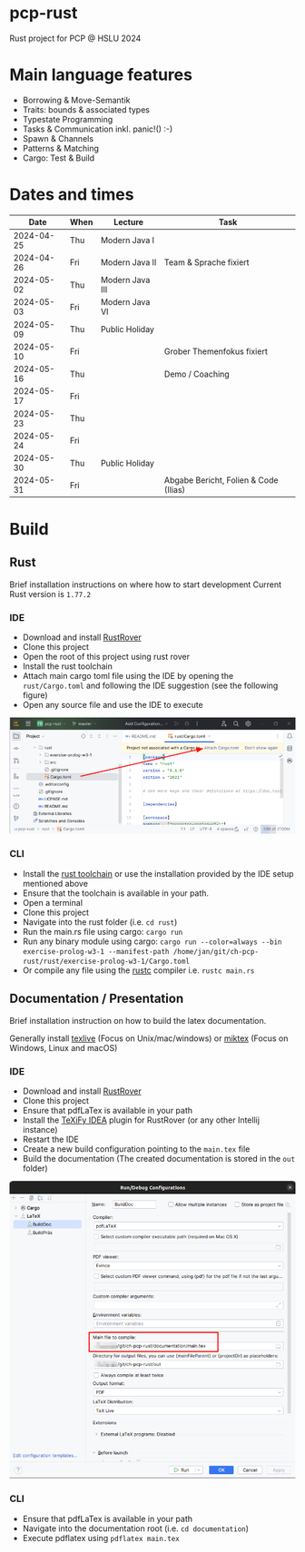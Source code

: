 pcp-rust
========

Rust project for PCP @ HSLU 2024 

# Main language features 

- Borrowing & Move-Semantik
- Traits: bounds & associated types
- Typestate Programming
- Tasks & Communication inkl. panic!() :-)
- Spawn & Channels
- Patterns & Matching
- Cargo: Test & Build

# Dates and times

| Date       | When | Lecture         | Task                                  |
|------------|------|-----------------|---------------------------------------|
| 2024-04-25 | Thu  | Modern Java I   |                                       |
| 2024-04-26 | Fri  | Modern Java II  | Team & Sprache fixiert                |
| 2024-05-02 | Thu  | Modern Java III |                                       |
| 2024-05-03 | Fri  | Modern Java VI  |                                       |
| 2024-05-09 | Thu  | Public Holiday  |                                       |
| 2024-05-10 | Fri  |                 | Grober Themenfokus fixiert            |
| 2024-05-16 | Thu  |                 | Demo / Coaching                       |
| 2024-05-17 | Fri  |                 |                                       |
| 2024-05-23 | Thu  |                 |                                       |
| 2024-05-24 | Fri  |                 |                                       |
| 2024-05-30 | Thu  | Public Holiday  |                                       |
| 2024-05-31 | Fri  |                 | Abgabe Bericht, Folien & Code (Ilias) |

# Build

## Rust

Brief installation instructions on where how to start development
Current Rust version is `1.77.2`

### IDE

- Download and install [RustRover](https://www.jetbrains.com/rust/)
- Clone this project
- Open the root of this project using rust rover
- Install the rust toolchain
- Attach main cargo toml file using the IDE by opening the `rust/Cargo.toml` and following the IDE suggestion (see the following figure)
- Open any source file and use the IDE to execute

![rust-rover-setup.png](documentation/images/rust-rover-setup.png)

### CLI

- Install the [rust toolchain](https://www.rust-lang.org/tools/install) or use the installation provided by the IDE setup mentioned above
- Ensure that the toolchain is available in your path.
- Open a terminal
- Clone this project
- Navigate into the rust folder (i.e. `cd rust`)
- Run the main.rs file using cargo: `cargo run`
- Run any binary module using cargo: `cargo run --color=always --bin exercise-prolog-w3-1 --manifest-path /home/jan/git/ch-pcp-rust/rust/exercise-prolog-w3-1/Cargo.toml` 
- Or compile any file using the [rustc](https://doc.rust-lang.org/rustc/what-is-rustc.html) compiler i.e. `rustc main.rs`

## Documentation / Presentation

Brief installation instruction on how to build the latex documentation.

Generally install [texlive](https://www.tug.org/texlive/quickinstall.html) (Focus on Unix/mac/windows) or [miktex](https://miktex.org/) (Focus on Windows, Linux and macOS)

### IDE

- Download and install [RustRover](https://www.jetbrains.com/rust/)
- Clone this project
- Ensure that pdfLaTex is available in your path
- Install the [TeXiFy IDEA](https://plugins.jetbrains.com/plugin/9473-texify-idea) plugin for RustRover (or any other Intellij instance)
- Restart the IDE
- Create a new build configuration pointing to the `main.tex` file
- Build the documentation (The created documentation is stored in the `out` folder)

![latex-build-config.png](documentation/images/latex-build-config.png)

### CLI

- Ensure that pdfLaTex is available in your path
- Navigate into the documentation root (i.e. `cd documentation`)
- Execute pdflatex using `pdflatex main.tex`
